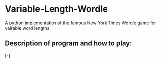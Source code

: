 # Variable-Length-Wordle

A python implementation of the famous New York Times Wordle game for vairable word lengths.

## Description of program and how to play:
[-] 
